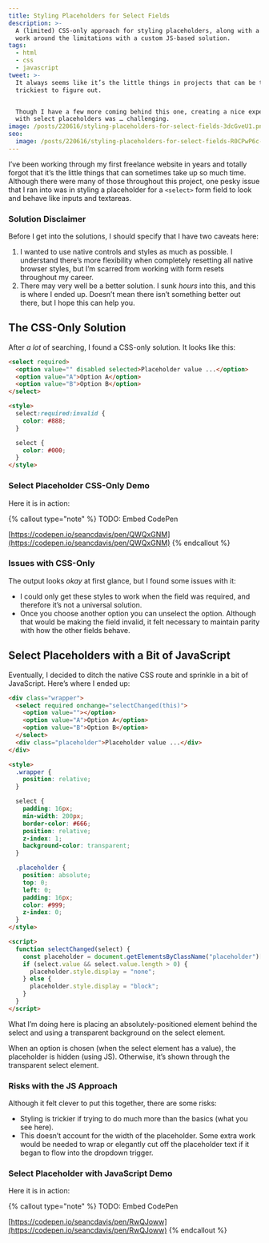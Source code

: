 ```yaml
---
title: Styling Placeholders for Select Fields
description: >-
  A (limited) CSS-only approach for styling placeholders, along with a way to
  work around the limitations with a custom JS-based solution.
tags:
  - html
  - css
  - javascript
tweet: >-
  It always seems like it’s the little things in projects that can be the
  trickiest to figure out.


  Though I have a few more coming behind this one, creating a nice experience
  with select placeholders was … challenging.
image: /posts/220616/styling-placeholders-for-select-fields-3dcGveU1.png
seo:
  image: /posts/220616/styling-placeholders-for-select-fields-R0CPwP6c--meta.png
---
```


I’ve been working through my first freelance website in years and totally forgot that it’s the little things that can sometimes take up so much time. Although there were many of those throughout this project, one pesky issue that I ran into was in styling a placeholder for a `<select>` form field to look and behave like inputs and textareas.

### Solution Disclaimer

Before I get into the solutions, I should specify that I have two caveats here:

1. I wanted to use native controls and styles as much as possible. I understand there’s more flexibility when completely resetting all native browser styles, but I’m scarred from working with form resets throughout my career.
1. There may very well be a better solution. I sunk _hours_ into this, and this is where I ended up. Doesn’t mean there isn’t something better out there, but I hope this can help you.

## The CSS-Only Solution

After _a lot_ of searching, I found a CSS-only solution. It looks like this:

```html
<select required>
  <option value="" disabled selected>Placeholder value ...</option>
  <option value="A">Option A</option>
  <option value="B">Option B</option>
</select>

<style>
  select:required:invalid {
    color: #888;
  }

  select {
    color: #000;
  }
</style>
```

### Select Placeholder CSS-Only Demo

Here it is in action:

{% callout type="note" %}
TODO: Embed CodePen

[https://codepen.io/seancdavis/pen/QWQxGNM](https://codepen.io/seancdavis/pen/QWQxGNM)
{% endcallout %}

### Issues with CSS-Only

The output looks _okay_ at first glance, but I found some issues with it:

- I could only get these styles to work when the field was required, and therefore it’s not a universal solution.
- Once you choose another option you can unselect the option. Although that would be making the field invalid, it felt necessary to maintain parity with how the other fields behave.

## Select Placeholders with a Bit of JavaScript

Eventually, I decided to ditch the native CSS route and sprinkle in a bit of JavaScript. Here’s where I ended up:

```html
<div class="wrapper">
  <select required onchange="selectChanged(this)">
    <option value=""></option>
    <option value="A">Option A</option>
    <option value="B">Option B</option>
  </select>
  <div class="placeholder">Placeholder value ...</div>
</div>

<style>
  .wrapper {
    position: relative;
  }

  select {
    padding: 16px;
    min-width: 200px;
    border-color: #666;
    position: relative;
    z-index: 1;
    background-color: transparent;
  }

  .placeholder {
    position: absolute;
    top: 0;
    left: 0;
    padding: 16px;
    color: #999;
    z-index: 0;
  }
</style>

<script>
  function selectChanged(select) {
    const placeholder = document.getElementsByClassName("placeholder")[0];
    if (select.value && select.value.length > 0) {
      placeholder.style.display = "none";
    } else {
      placeholder.style.display = "block";
    }
  }
</script>
```

What I’m doing here is placing an absolutely-positioned element behind the select and using a transparent background on the select element.

When an option is chosen (when the select element has a value), the placeholder is hidden (using JS). Otherwise, it’s shown through the transparent select element.

### Risks with the JS Approach

Although it felt clever to put this together, there are some risks:

- Styling is trickier if trying to do much more than the basics (what you see here).
- This doesn’t account for the width of the placeholder. Some extra work would be needed to wrap or elegantly cut off the placeholder text if it began to flow into the dropdown trigger.

### Select Placeholder with JavaScript Demo

Here it is in action:

{% callout type="note" %}
TODO: Embed CodePen

[https://codepen.io/seancdavis/pen/RwQJoww](https://codepen.io/seancdavis/pen/RwQJoww)
{% endcallout %}
